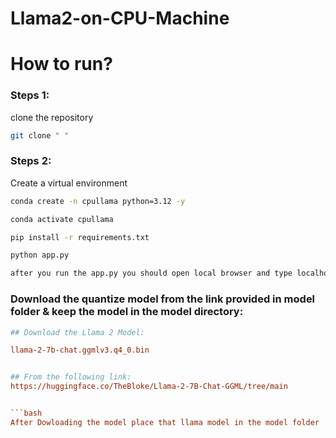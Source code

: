 # Llama2-on-CPU-Machine

# How to run?

### Steps 1:

clone the repository

```bash
git clone " "
```

### Steps 2:

Create a virtual environment

```bash
conda create -n cpullama python=3.12 -y
```

```bash
conda activate cpullama
```

```bash
pip install -r requirements.txt
```

```bash
python app.py
```
```bash
after you run the app.py you should open local browser and type localhost:"your port number(8080 or 8050)"
```

### Download the quantize model from the link provided in model folder & keep the model in the model directory:

```ini
## Download the Llama 2 Model:

llama-2-7b-chat.ggmlv3.q4_0.bin


## From the following link:
https://huggingface.co/TheBloke/Llama-2-7B-Chat-GGML/tree/main


```bash
After Dowloading the model place that llama model in the model folder 

```
